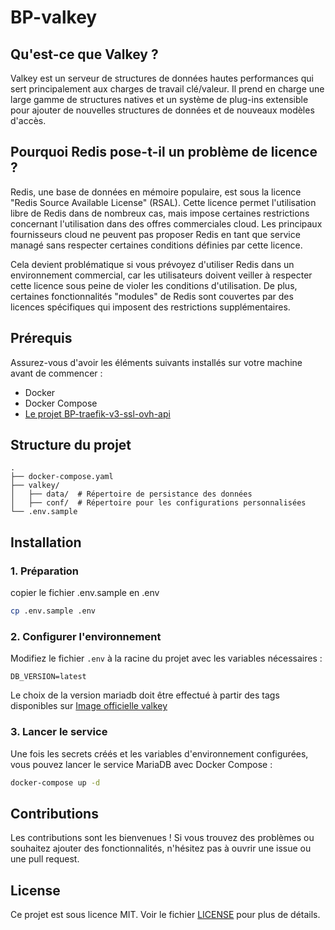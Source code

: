 # BP-valkey

## Qu'est-ce que Valkey ?
Valkey est un serveur de structures de données hautes performances qui sert principalement aux charges de travail clé/valeur. Il prend en charge une large gamme de structures natives et un système de plug-ins extensible pour ajouter de nouvelles structures de données et de nouveaux modèles d'accès.

## Pourquoi Redis pose-t-il un problème de licence ?
Redis, une base de données en mémoire populaire, est sous la licence "Redis Source Available License" (RSAL). Cette licence permet l'utilisation libre de Redis dans de nombreux cas, mais impose certaines restrictions concernant l'utilisation dans des offres commerciales cloud. Les principaux fournisseurs cloud ne peuvent pas proposer Redis en tant que service managé sans respecter certaines conditions définies par cette licence.

Cela devient problématique si vous prévoyez d'utiliser Redis dans un environnement commercial, car les utilisateurs doivent veiller à respecter cette licence sous peine de violer les conditions d'utilisation. De plus, certaines fonctionnalités "modules" de Redis sont couvertes par des licences spécifiques qui imposent des restrictions supplémentaires.

## Prérequis

Assurez-vous d'avoir les éléments suivants installés sur votre machine avant de commencer :

- Docker
- Docker Compose
- [Le projet BP-traefik-v3-ssl-ovh-api](https://github.com/lgrdev/BP-traefik-v3-ssl-ovh-api)

## Structure du projet

```
.
├── docker-compose.yaml
├── valkey/
│   ├── data/  # Répertoire de persistance des données
│   ├── conf/  # Répertoire pour les configurations personnalisées
└── .env.sample
```

## Installation

### 1. Préparation

copier le fichier .env.sample en .env
```bash
cp .env.sample .env
```

### 2. Configurer l'environnement

Modifiez le fichier `.env` à la racine du projet avec les variables nécessaires :

```env
DB_VERSION=latest
```

Le choix de la version mariadb doit être effectué à partir des tags disponibles sur [Image officielle valkey](https://hub.docker.com/r/valkey/valkey/tags)

### 3. Lancer le service

Une fois les secrets créés et les variables d'environnement configurées, vous pouvez lancer le service MariaDB avec Docker Compose :

```bash
docker-compose up -d
```

## Contributions

Les contributions sont les bienvenues ! Si vous trouvez des problèmes ou souhaitez ajouter des fonctionnalités, n'hésitez pas à ouvrir une issue ou une pull request.

## License

Ce projet est sous licence MIT. Voir le fichier [LICENSE](LICENSE) pour plus de détails.